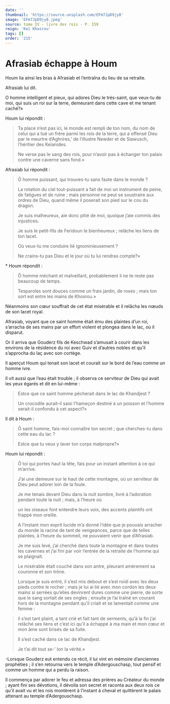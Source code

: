 ```yaml
---
date: ''
thumbnail: 'https://source.unsplash.com/EFm7JpD9jy8'
image: 'EFm7JpD9jy8.jpeg'
source: tome IV - livre des rois - P. 159
reign: 'Keï Khosrou'
tags: []
order: '215'
---
```


# Afrasiab échappe à Houm

Houm lia ainsi les bras à Afrasiab et l’entraîna du lieu de sa retraite.

Afrasiab lui dit.

O homme intelligent et pieux, qui adores Dieu le très-saint, que veux-tu de moi, qui suis un roi sur la terre, demeurant dans cette cave et me tenant caché?»

Houm lui répondit :

> Ta place n’est pas ici, le monde est rempli de ton nom, du nom de celui qui a tué un frère parmi les rois de la terre, qui a offensé Dieu par le meurtre d’Aghrires,’ de l’illustre Newder et de Siawusch, l’héritier des Keïanides.
>
> Ne verse pas le sang des rois, pour n’avoir pas à échanger ton palais contre une caverne sans fond.»

Afrasiab lui répondit :

> Ô homme puissant, qui trouves-tu sans faute dans le monde ?
>
> La rotation du ciel tout-puissant a fait de moi un instrument de peine, de fatigues et de ruine ; mais personne ne peut se soustraire aux ordres de Dieu, quand même il poserait son pied sur le cou du dragon.
>
> Je suis malheureux, aie donc pitié de moi, quoique j’aie commis des injustices.
>
> Je suis le petit-fils de Feridoun le bienheureux ; relâche les liens de ton lacet.
>
> Où veux-tu me conduire lié ignominieusement ?
>
> Ne crains-tu pas Dieu et le jour où tu lui rendras compte?»

\*
Houm répondit :

> Ô homme méchant et malveillant, probablement il ne te reste pas beaucoup de temps.
>
> Tesparoles sont douces comme un frais jardin, de roses ; mais ton sort est entre les mains de Khosrou.»

Néanmoins son cœur souffrait de cet état misérable et il relâcha les nœuds de son lacet royal.

Afrasiab, voyant que ce saint homme était ému des plaintes d’un roi, s’arracha de ses mains par un effort violent et plongea dans le lac, où il disparut.

Or il arriva que Gouderz fils de Keschwad s’amusait à courir dans les environs de la résidence du roi avec Guiv et d’autres nobles et qu’il s’approcha du laç avec son cortège.

Il aperçut Houm qui tenait son lacet et courait sur le bord de l’eau comme un homme ivre.

Il vit aussi que l’eau était trouble ; il observa ce serviteur de Dieu qui avait les yeux égarés et dit en lui-même :

> Estce que ce saint homme pêcherait dans le lac de Khandjest ?
>
> Un crocodile aurait-il saisi l’hameçon destiné à un poisson et l’homme serait-il confondu à cet aspect?»

Il dit à Houm :

> Ô saint homme, fais-moi connaître ton secret ; que cherches-tu dans cette eau du lac ?
>
> Estce que tu veux y laver ton corps malpropre?»

Houm lui répondit :

> Ô toi qui portes haut la tête, fais pour un instant attention à ce qui m’arrive.
>
> J’ai une demeure sur le haut de cette montagne, où un serviteur de Dieu peut adorer loin de la foule.
>
> Je me tenais devant Dieu dans la nuit sombre, livré à l’adoration pendant toute la nuit ; mais, à l’heure où
>
> un les oiseaux font entendre leurs voix, des accents plaintifs ont frappé mon oreille.
>
> A l’instant mon esprit lucide m’a donné l’idée que je pouvais arracher du monde la racine de tant de vengeances, parce que de telles plaintes, à l’heure du sommeil, ne pouvaient venir que d’Afrasiab.
>
> Je me suis levé, j’ai cherché dans toute la montagne et dans toutes les cavernes et j’ai fini par voir l’entrée de la retraite de l’homme qui se plaignait.
>
> Le misérable était couché dans son antre, pleurant amèrement sa couronne et son trône.
>
> Lorsque je suis entré, il s’est mis debout et s’est roidi avec les deux pieds contre le rocher ; mais je lui ai lié avec mon cordon les deux mains si serrées qu’elles devinrent dures comme une pierre, de sorte que le sang sortait de ses ongles ; ensuite je l’ai traîné en courant hors de la montagne pendant qu’il criait et se lamentait comme une femme :

> il s’est tant plaint, a tant crié et fait tant de serments, qu’à la fin j’ai relâché ses liens et c’est ici qu’il a échappé à ma main et mon cœur et mon âme sont brisés de sa fuite.
>
> Il s’est caché dans ce lac de Khandjest.
>
> Je t’ai dit tout se-’ Ion la vérité.»

-Lorsque Gouderz eut entendu ce récit, il lui vint en mémoire d’anciennes prophéties ; il s’en retourna vers le temple d’Adergouschasp, tout pensif et comme un homme qui a perdu la raison.

Il commença par adorer le feu et adressa des prières au Créateur du monde ; ayant fini ses dévotions, il dévoila son secret et raconta aux deux rois ce qu’il avait vu et les rois montèrent à l’instant à cheval et quittèrent le palais attenant au temple d’Adergouschasp.

